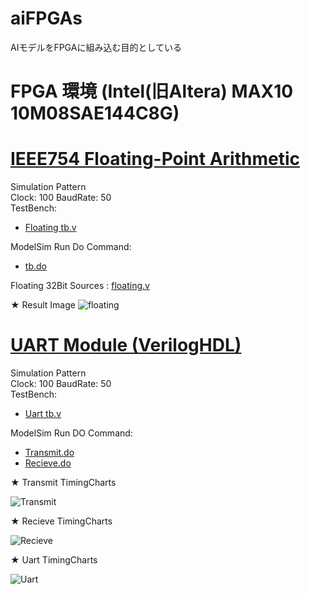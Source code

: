 # aiFPGAs
AIモデルをFPGAに組み込む目的としている
# FPGA 環境 (Intel(旧Altera) MAX10 10M08SAE144C8G)

# [IEEE754 Floating-Point Arithmetic](VerilogHDLSources/FLOATING)
Simulation Pattern  
Clock: 100
BaudRate: 50  
TestBench: 
- [Floating tb.v](VerilogHDLSources/FLOATING/Simulation/Floating/TestBench/tb.v)

ModelSim Run Do Command:
- [tb.do](VerilogHDLSources/FLOATING/Simulation/Floating/ModelSim/tb.do)

Floating 32Bit Sources : [floating.v](VerilogHDLSources/FLOATING/Sources/floating.v)

★ Result Image
![floating](VerilogHDLSources/FLOATING/Simulation/Floating/Images/FloatinfPointArithmetic.png) 

# [UART Module (VerilogHDL)](VerilogHDLSources/UART)
Simulation Pattern  
Clock: 100
BaudRate: 50  
TestBench: 
- [Uart tb.v](VerilogHDLSources/UART/Simulation/TestBench/tb.v)  

ModelSim Run DO Command:  

- [Transmit.do](VerilogHDLSources/UART/Simulation/ModelSim/transmit.do)  
- [Recieve.do](VerilogHDLSources/UART/Simulation/ModelSim/recieve.do)  

★ Transmit TimingCharts  

![Transmit](VerilogHDLSources/UART/Simulation/Images/Transmit.PNG)  

★ Recieve TimingCharts  

![Recieve](VerilogHDLSources/UART/Simulation/Images/Recieve.PNG)  

★ Uart TimingCharts  

![Uart](VerilogHDLSources/UART/Simulation/Images/Uart.PNG)  

